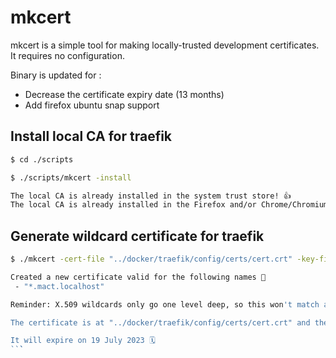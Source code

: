 # mkcert

mkcert is a simple tool for making locally-trusted development certificates. It requires no configuration.

Binary is updated for : 
- Decrease the certificate expiry date (13 months)
- Add firefox ubuntu snap support

## Install local CA for traefik

```bash
$ cd ./scripts

$ ./scripts/mkcert -install

The local CA is already installed in the system trust store! 👍
The local CA is already installed in the Firefox and/or Chrome/Chromium trust store! 👍
```

## Generate wildcard certificate for traefik
```bash
$ ./mkcert -cert-file "../docker/traefik/config/certs/cert.crt" -key-file "../docker/traefik/config/certs/cert.key" "*.mact.localhost"

Created a new certificate valid for the following names 📜
 - "*.mact.localhost"

Reminder: X.509 wildcards only go one level deep, so this won't match a.b.mact.localhost ℹ️

The certificate is at "../docker/traefik/config/certs/cert.crt" and the key at "../docker/traefik/config/certs/cert.key" ✅

It will expire on 19 July 2023 🗓
``̀`
